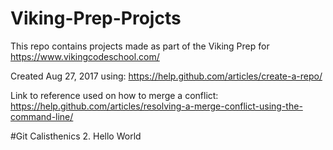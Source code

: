 # Viking-Prep-Projcts
This repo contains projects made as part of the Viking Prep for https://www.vikingcodeschool.com/

Created Aug 27, 2017 using: https://help.github.com/articles/create-a-repo/

Link to reference used on how to merge a conflict: 
https://help.github.com/articles/resolving-a-merge-conflict-using-the-command-line/

#Git Calisthenics
2. Hello World
